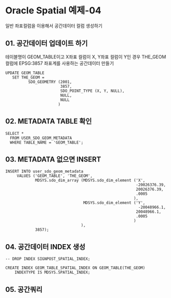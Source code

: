 # Oracle Spatial 예제-04
일반 좌표컬럼을 이용해서 공간데이터 컬럼 생성하기

## 01. 공간데이터 업데이트 하기
테이블명이 GEOM_TABLE이고 X좌표 컬럼이 X, Y좌표 컬럼이 Y인 경우 THE_GEOM 컬럼에 EPSG:3857 좌표계를 사용하는 공간데이터 만들기
```
UPDATE GEOM_TABLE
   SET THE_GEOM =
          SDO_GEOMETRY (2001,
                        3857,
                        SDO_POINT_TYPE (X, Y, NULL),
                        NULL,
                        NULL
                       )
```

## 02. METADATA TABLE 확인  
```
SELECT *
  FROM USER_SDO_GEOM_METADATA
  WHERE TABLE_NAME = 'GEOM_TABLE';
```

## 03. METADATA 없으면 INSERT 
```
INSERT INTO user_sdo_geom_metadata
     VALUES ('GEOM_TABLE', 'THE_GEOM',
             MDSYS.sdo_dim_array (MDSYS.sdo_dim_element ('X',
                                                         -20026376.39,
                                                         20026376.39,
                                                         .0005
                                                        ),
                                  MDSYS.sdo_dim_element ('Y',
                                                          -20048966.1,
                                                         20048966.1,
                                                         .0005
                                                        )
                                 ),
             3857);
```

## 04. 공간데이터 INDEX 생성
```
-- DROP INDEX SIGNPOST_SPATIAL_INDEX;
 
CREATE INDEX GEOM_TABLE_SPATIAL_INDEX ON GEOM_TABLE(THE_GEOM)
    INDEXTYPE IS MDSYS.SPATIAL_INDEX;
```

## 05. 공간쿼리 
